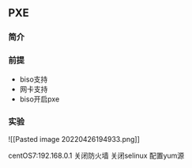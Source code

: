 ## PXE
### 简介
### 前提
- biso支持
- 网卡支持
- biso开启pxe
### 实验
![[Pasted image 20220426194933.png]]


centOS7:192.168.0.1
关闭防火墙
关闭selinux
配置yum源
